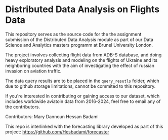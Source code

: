 # Distributed Data Analysis on Flights Data

This repository serves as the source code for the the assignment submission of the Distributed Data Analysis module as part of our Data Science and Analytics masters programm at Brunel University London.

The project involves collecting flight data from ADB-S database, and doing heavy exploratory analysis and modeling on the flights of Ukraine and its neighboring countries with the aim of investigating the effect of russian invasion on aviation traffic.

The data query results are to be placed in the `query_resutls` folder, which due to github storage limitations, cannot be commited to this repository.

If you're interested in contributing or gaining access to our dataset, which includes worldwide aviatoin data from 2016-2024, feel free to email any of the contributors.

Contributors:
Mary Dannoun
Hessan Badami

This repo is interlinked with the forecasting library developed as part of this project:
https://github.com/Hesbadami/forecaster
